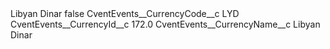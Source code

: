 <?xml version="1.0" encoding="UTF-8"?>
<CustomMetadata xmlns="http://soap.sforce.com/2006/04/metadata" xmlns:xsi="http://www.w3.org/2001/XMLSchema-instance" xmlns:xsd="http://www.w3.org/2001/XMLSchema">
    <label>Libyan Dinar</label>
    <protected>false</protected>
    <values>
        <field>CventEvents__CurrencyCode__c</field>
        <value xsi:type="xsd:string">LYD</value>
    </values>
    <values>
        <field>CventEvents__CurrencyId__c</field>
        <value xsi:type="xsd:double">172.0</value>
    </values>
    <values>
        <field>CventEvents__CurrencyName__c</field>
        <value xsi:type="xsd:string">Libyan Dinar</value>
    </values>
</CustomMetadata>
